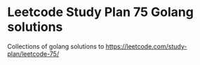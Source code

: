 # Leetcode Study Plan 75 Golang solutions
 Collections of golang solutions to https://leetcode.com/study-plan/leetcode-75/